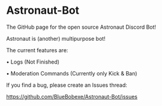 # Astronaut-Bot
The GitHub page for the open source Astronaut Discord Bot!


Astronaut is (another) multipurpose bot!


The current features are:

• Logs (Not Finished)

• Moderation Commands (Currently only Kick & Ban)


If you find a bug, please create an Issues thread:

https://github.com/BlueBobexe/Astronaut-Bot/issues
